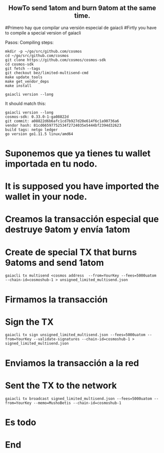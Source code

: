 
<h2 align="center">HowTo send 1atom and burn 9atom at the same time.</h2>

#Primero hay que compilar una versión especial de gaiacli
#Firtly you have to compile a special version of gaiacli

Pasos:
Compiling steps:
```
mkdir -p ~/go/src/github.com/cosmos
cd ~/go/src/github.com/cosmos
git clone https://github.com/cosmos/cosmos-sdk
cd cosmos-sdk
git fetch --tags
git checkout bez/limited-multisend-cmd
make update_tools
make get_vendor_deps
make install
```
```
gaiacli version --long
```
It should match this:
```
gaiacli version --long
cosmos-sdk: 0.33.0-1-ga08822d
git commit: a08822d6b6afc1cd7b927d20e614f6c1a90736a6
vendor hash: 81cd66597752534f2724035e5444bf2394d32623
build tags: netgo ledger
go version go1.11.5 linux/amd64
```
# Suponemos que ya tienes tu wallet importada en tu nodo.
# It is supposed you have imported the wallet in your node.

# Creamos la transacción especial que destruye 9atom y envía 1atom
# Create de special TX that burns 9atoms and send 1atom
```
gaiacli tx multisend <cosmos address  --from=YourKey --fees=5000uatom --chain-id=cosmoshub-1 > unsigned_limited_multisend.json
```
# Firmamos la transacción
# Sign the TX

```
gaiacli tx sign unsigned_limited_multisend.json --fees=5000uatom --from=YourKey --validate-signatures --chain-id=cosmoshub-1 > signed_limited_multisend.json
```

# Enviamos la transacción a la red
# Sent the TX to the network

```
gaiacli tx broadcast signed_limited_multisend.json --fees=5000uatom --from=YourKey --memo=MushoBetis --chain-id=cosmoshub-1
```

# Es todo
# End
